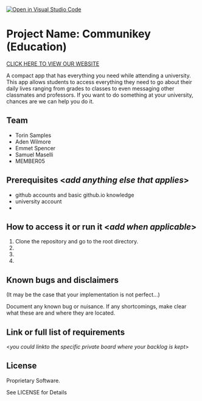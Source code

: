 [![Open in Visual Studio Code](https://classroom.github.com/assets/open-in-vscode-c66648af7eb3fe8bc4f294546bfd86ef473780cde1dea487d3c4ff354943c9ae.svg)](https://classroom.github.com/online_ide?assignment_repo_id=8511993&assignment_repo_type=AssignmentRepo)
# Project Name: Communikey (Education)

[CLICK HERE TO VIEW OUR WEBSITE](https://swen-101.github.io/2221-SWEN-101-02-1/homePage.html)


A compact app that has everything you need while attending a university. This app allows students to access everything they need to go about their daily lives ranging from grades to classes to even messaging other classmates and professors. If you want to do something at your university, chances are we can help you do it.
  
## Team 
- Torin Samples
- Aden Wilmore
- Emmet Spencer
- Samuel Maselli
- MEMBER05

## Prerequisites  <_add anything else that applies_>

- github accounts and basic github.io knowledge
- university account
- 

## How to access it or run it  <_add when applicable_>

1. Clone the repository and go to the root directory.
2.  
3.  
4.  

## Known bugs and disclaimers
(It may be the case that your implementation is not perfect...)

Document any known bug or nuisance.
If any shortcomings, make clear what these are and where they are located.

## Link or full list of requirements
 <_you could linkto the specific private board where your backlog is kept_>





## License

Proprietary Software.

See LICENSE for Details

